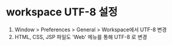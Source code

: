 # workspace UTF-8 설정

1. Window > Preferences > General > Workspace에서 UTF-8 변경
2. HTML, CSS, JSP 파일도 'Web' 메뉴를 통해 UTF-8 로 변경
